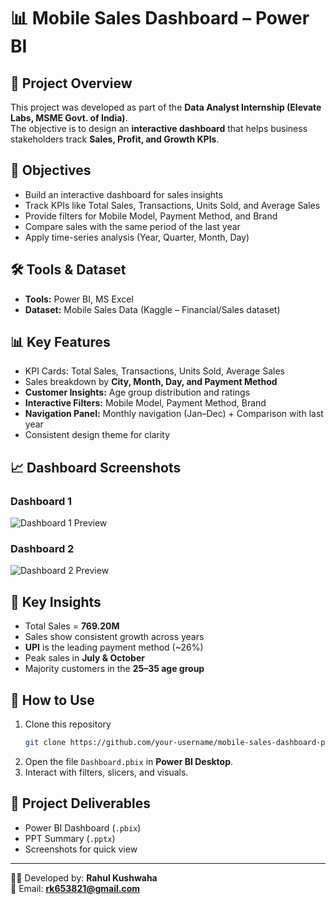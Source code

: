 # 📊 Mobile Sales Dashboard – Power BI

## 📌 Project Overview
This project was developed as part of the **Data Analyst Internship (Elevate Labs, MSME Govt. of India)**.  
The objective is to design an **interactive dashboard** that helps business stakeholders track **Sales, Profit, and Growth KPIs**.

## 🎯 Objectives
- Build an interactive dashboard for sales insights
- Track KPIs like Total Sales, Transactions, Units Sold, and Average Sales
- Provide filters for Mobile Model, Payment Method, and Brand
- Compare sales with the same period of the last year
- Apply time-series analysis (Year, Quarter, Month, Day)

## 🛠 Tools & Dataset
- **Tools:** Power BI, MS Excel  
- **Dataset:** Mobile Sales Data (Kaggle – Financial/Sales dataset)

## 📊 Key Features
- KPI Cards: Total Sales, Transactions, Units Sold, Average Sales  
- Sales breakdown by **City, Month, Day, and Payment Method**  
- **Customer Insights:** Age group distribution and ratings  
- **Interactive Filters:** Mobile Model, Payment Method, Brand  
- **Navigation Panel:** Monthly navigation (Jan–Dec) + Comparison with last year  
- Consistent design theme for clarity  

## 📈 Dashboard Screenshots
### Dashboard 1  
![Dashboard 1 Preview](Screenshots/dashboard%20report%202.png)

### Dashboard 2  
![Dashboard 2 Preview](Screenshots/DASHBOARD%20in%20power%20bi%20.png)

## 📌 Key Insights
- Total Sales = **769.20M**  
- Sales show consistent growth across years  
- **UPI** is the leading payment method (~26%)  
- Peak sales in **July & October**  
- Majority customers in the **25–35 age group**  

## 🚀 How to Use
1. Clone this repository  
   ```bash
   git clone https://github.com/your-username/mobile-sales-dashboard-powerbi.git
   ```
2. Open the file `Dashboard.pbix` in **Power BI Desktop**.  
3. Interact with filters, slicers, and visuals.  

## 📂 Project Deliverables
- Power BI Dashboard (`.pbix`)  
- PPT Summary (`.pptx`)  
- Screenshots for quick view  

---

👨‍💻 Developed by: **Rahul Kushwaha**  
📧 Email: **rk653821@gmail.com**
